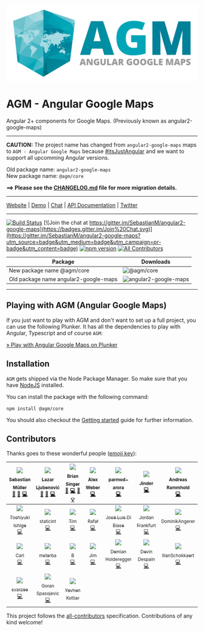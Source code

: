 [![AGM - Angular Google Maps](assets/images/angular-google-maps-logo.png)](https://angular-maps.com/)

# AGM - Angular Google Maps

Angular 2+ components for Google Maps. (Previously known as angular2-google-maps)

-----

**CAUTION:** The project name has changed from `angular2-google-maps` maps to `AGM - Angular Google Maps` because [#itsJustAngular](http://angularjs.blogspot.de/2017/01/branding-guidelines-for-angular-and.html) and we want to support all upcomming Angular versions.

Old package name: `angular2-google-maps`  
New package name: `@agm/core`

**==> Please see the [CHANGELOG.md](CHANGELOG.md) file for more migration details.**

----

[Website](https://angular-maps.com/) | [Demo](http://plnkr.co/edit/YX7W20?p=preview) | [Chat](https://gitter.im/SebastianM/angular2-google-maps) | [API Documentation](https://angular-maps.com/docs/api/latest/ts/) | [Twitter](https://twitter.com/Sebamueller)

-----

[![Build Status](https://travis-ci.org/SebastianM/angular-google-maps.svg?branch=master)](https://travis-ci.org/SebastianM/angular-google-maps) [![Join the chat at https://gitter.im/SebastianM/angular2-google-maps](https://badges.gitter.im/Join%20Chat.svg)](https://gitter.im/SebastianM/angular2-google-maps?utm_source=badge&utm_medium=badge&utm_campaign=pr-badge&utm_content=badge) [![npm version](https://badge.fury.io/js/%40agm%2Fcore.svg)](https://www.npmjs.com/package/@agm/core) [![All Contributors](https://img.shields.io/badge/all_contributors-23-orange.svg?style=flat-square)](#contributors)

| Package                               | Downloads                                                                       |
|---------------------------------------|---------------------------------------------------------------------------------|
| New package name @agm/core            | ![@agm/core](https://img.shields.io/npm/dm/@agm/core.svg)                       |
| Old package name angular2-google-maps | ![angular2-google-maps](https://img.shields.io/npm/dm/angular2-google-maps.svg) |
---

## Playing with AGM (Angular Google Maps)

If you just want to play with AGM and don't want to set up a full project, you can use the following Plunker. It has all the dependencies to play with Angular, Typescript and of course `AGM`:

[&raquo; Play with Angular Google Maps on Plunker](http://plnkr.co/edit/YX7W20?p=preview)

## Installation

`AGM` gets shipped via the Node Package Manager. So make sure that you have [NodeJS](https://nodejs.org) installed.

  You can install the package with the following command:

```shell
npm install @agm/core
```

You should also checkout the [Getting started](https://angular-maps.com/docs/getting-started.html#package-installation) guide for further information.

## Contributors

Thanks goes to these wonderful people ([emoji key](https://github.com/kentcdodds/all-contributors#emoji-key)):

<!-- ALL-CONTRIBUTORS-LIST:START - Do not remove or modify this section -->
| [<img src="https://avatars1.githubusercontent.com/u/275268?v=3" width="100px;"/><br /><sub>Sebastian Müller</sub>](http://twitter.com/Sebamueller)<br />[💬](#question-SebastianM "Answering Questions") [🐛](https://github.com/SebastianM/angular-google-maps/issues?q=author%3ASebastianM "Bug reports") [💻](https://github.com/SebastianM/angular-google-maps/commits?author=SebastianM "Code") | [<img src="https://avatars0.githubusercontent.com/u/7661457?v=3" width="100px;"/><br /><sub>Lazar Ljubenović</sub>](https://github.com/lazarljubenovic)<br />[💬](#question-lazarljubenovic "Answering Questions") [🐛](https://github.com/SebastianM/angular-google-maps/issues?q=author%3Alazarljubenovic "Bug reports") [💻](https://github.com/SebastianM/angular-google-maps/commits?author=lazarljubenovic "Code") | [<img src="https://avatars2.githubusercontent.com/u/963301?v=3" width="100px;"/><br /><sub>Brian Singer</sub>](http://localpro.me)<br />[💬](#question-brian-singer "Answering Questions") [💻](https://github.com/SebastianM/angular-google-maps/commits?author=brian-singer "Code") [📖](https://github.com/SebastianM/angular-google-maps/commits?author=brian-singer "Documentation") [💡](#example-brian-singer "Examples") | [<img src="https://avatars2.githubusercontent.com/u/14409?v=3" width="100px;"/><br /><sub>Alex Weber</sub>](https://twitter.com/alexweber15)<br />[💻](https://github.com/SebastianM/angular-google-maps/commits?author=alexweber "Code") | [<img src="https://avatars3.githubusercontent.com/u/7057692?v=3" width="100px;"/><br /><sub>parmod-arora</sub>](https://github.com/parmod-arora)<br />[💻](https://github.com/SebastianM/angular-google-maps/commits?author=parmod-arora "Code") | [<img src="https://avatars0.githubusercontent.com/u/1503474?v=3" width="100px;"/><br /><sub>Jinder</sub>](http://kangaroom.net/)<br />[💻](https://github.com/SebastianM/angular-google-maps/commits?author=jinder "Code") | [<img src="https://avatars2.githubusercontent.com/u/638836?v=3" width="100px;"/><br /><sub>Andreas Rammhold</sub>](https://github.com/andir)<br />[💻](https://github.com/SebastianM/angular-google-maps/commits?author=andir "Code") |
| :---: | :---: | :---: | :---: | :---: | :---: | :---: |
| [<img src="https://avatars0.githubusercontent.com/u/16093233?v=3" width="100px;"/><br /><sub>Toshiyuki Ichige</sub>](https://github.com/TSHiYK)<br />[💻](https://github.com/SebastianM/angular-google-maps/commits?author=TSHiYK "Code") | [<img src="https://avatars3.githubusercontent.com/u/547516?v=3" width="100px;"/><br /><sub>staticint</sub>](https://github.com/staticint)<br />[💻](https://github.com/SebastianM/angular-google-maps/commits?author=staticint "Code") | [<img src="https://avatars1.githubusercontent.com/u/1966467?v=3" width="100px;"/><br /><sub>Tim</sub>](http://www.ghostmole.com)<br />[💻](https://github.com/SebastianM/angular-google-maps/commits?author=Tempus35 "Code") | [<img src="https://avatars1.githubusercontent.com/u/160391?v=3" width="100px;"/><br /><sub>Rafał</sub>](https://github.com/rafalh)<br />[💻](https://github.com/SebastianM/angular-google-maps/commits?author=rafalh "Code") | [<img src="https://avatars2.githubusercontent.com/u/791137?v=3" width="100px;"/><br /><sub>José Luis Di Biase</sub>](http://www.camba.coop)<br />[💻](https://github.com/SebastianM/angular-google-maps/commits?author=josx "Code") | [<img src="https://avatars2.githubusercontent.com/u/5773490?v=3" width="100px;"/><br /><sub>Jordan Frankfurt</sub>](https://github.com/JFrankfurt)<br />[💻](https://github.com/SebastianM/angular-google-maps/commits?author=JFrankfurt "Code") | [<img src="https://avatars0.githubusercontent.com/u/7952803?v=3" width="100px;"/><br /><sub>DominikAngerer</sub>](https://dominikangerer.com)<br />[💻](https://github.com/SebastianM/angular-google-maps/commits?author=DominikAngerer "Code") |
| [<img src="https://avatars3.githubusercontent.com/u/7984168?v=3" width="100px;"/><br /><sub>Carl</sub>](https://github.com/carl09)<br />[💻](https://github.com/SebastianM/angular-google-maps/commits?author=carl09 "Code") | [<img src="https://avatars1.githubusercontent.com/u/12588436?v=3" width="100px;"/><br /><sub>msterba</sub>](https://github.com/msterba)<br />[💻](https://github.com/SebastianM/angular-google-maps/commits?author=msterba "Code") | [<img src="https://avatars2.githubusercontent.com/u/7057665?v=3" width="100px;"/><br /><sub>B</sub>](https://github.com/b264)<br />[💻](https://github.com/SebastianM/angular-google-maps/commits?author=b264 "Code") | [<img src="https://avatars0.githubusercontent.com/u/2433183?v=3" width="100px;"/><br /><sub>Jim</sub>](http://jimulle.com)<br />[💻](https://github.com/SebastianM/angular-google-maps/commits?author=jimulle "Code") | [<img src="https://avatars1.githubusercontent.com/u/3471756?v=3" width="100px;"/><br /><sub>Demian Holderegger</sub>](https://github.com/demianh)<br />[💻](https://github.com/SebastianM/angular-google-maps/commits?author=demianh "Code") | [<img src="https://avatars2.githubusercontent.com/u/6187137?v=3" width="100px;"/><br /><sub>Devin Despain</sub>](https://github.com/dangerdespain)<br />[💻](https://github.com/SebastianM/angular-google-maps/commits?author=dangerdespain "Code") | [<img src="https://avatars0.githubusercontent.com/u/10988488?v=3" width="100px;"/><br /><sub>IlianSchokkaert</sub>](http://www.juniortoinfinity.com/)<br />[💻](https://github.com/SebastianM/angular-google-maps/commits?author=IlianSchokkaert "Code") |
| [<img src="https://avatars1.githubusercontent.com/u/20668183?v=3" width="100px;"/><br /><sub>svarzee</sub>](https://github.com/svarzee)<br />[💻](https://github.com/SebastianM/angular-google-maps/commits?author=svarzee "Code") | [<img src="https://avatars1.githubusercontent.com/u/5211330?v=3" width="100px;"/><br /><sub>Goran Spasojevic</sub>](http://gorango.me)<br />[💻](https://github.com/SebastianM/angular-google-maps/commits?author=gorango "Code") | [<img src="https://kotliar.ca/assets/images/profile.jpg" width="100px;"/><br /><sub>Yevhen Kotliar</sub>](https://kotliar.ca)
<!-- ALL-CONTRIBUTORS-LIST:END -->

This project follows the [all-contributors](https://github.com/kentcdodds/all-contributors) specification. Contributions of any kind welcome!
